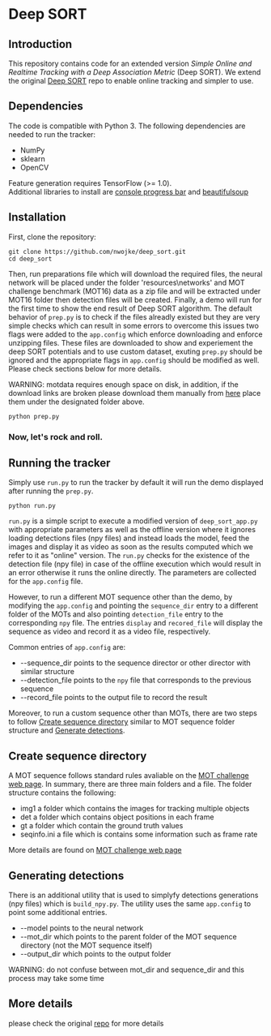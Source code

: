 # Deep SORT

## Introduction

This repository contains code for an extended version *Simple Online and Realtime Tracking with a Deep Association Metric* (Deep SORT).
We extend the original [Deep SORT](https://github.com/nwojke/deep_sort) repo to enable online tracking and simpler to use.

## Dependencies

The code is compatible with Python 3. The following dependencies are
needed to run the tracker:

* NumPy
* sklearn
* OpenCV

Feature generation requires TensorFlow (>= 1.0).  
Additional libraries to install are [console progress bar](https://pypi.org/project/console-progressbar/) and [beautifulsoup](https://pypi.org/project/beautifulsoup4/)

## Installation

First, clone the repository:
```
git clone https://github.com/nwojke/deep_sort.git
cd deep_sort
```

Then, run preparations file which will download the required files, the neural network will be placed under the folder 'resources\networks\' and MOT challenge benchmark (MOT16) data as a zip file and will be extracted under MOT16 folder then detection files will be created. Finally, a demo will run for the first time to show the end result of Deep SORT algorithm. The default behavior of ```prep.py``` is to check if the files alreadly existed but they are very simple checks which can result in some errors to overcome this issues two flags were added to the ```app.config``` which enforce downloading and enforce unzipping files. These files are downloaded to show and experiement the deep SORT potentials and to use custom dataset, exuting ```prep.py``` should be ignored and the appropriate flags in ```app.config``` should be modified as well. Please check sections below for more details.

WARNING: motdata requires enough space on disk, in addition, if the download links are broken please download them manually from [here](https://drive.google.com/open?id=18fKzfqnqhqW3s9zwsCbnVJ5XF2JFeqMp) place them under the designated folder above.
``` 
python prep.py 
```

### Now, let's rock and roll.

## Running the tracker
Simply use ```run.py``` to run the tracker by default it will run the demo displayed after running the ```prep.py```. 
```
python run.py
```

```run.py``` is a simple script to execute a modified version of ```deep_sort_app.py``` with appropriate parameters as well as the offline version where it ignores loading detections files (npy files) and instead loads the model, feed the images and display it as video as soon as the results computed which we refer to it as "online" version.  The ```run.py``` checks for the existence of the detection file (npy file) in case of the offline execution which would result in an error otherwise it runs the online directly. The parameters are collected for the ```app.config``` file.

However, to run a different MOT sequence other than the demo, by modifying the ```app.config``` and pointing the ```sequence_dir``` entry to a different folder of the MOTs and also pointing ```detection_file``` entry to the corresponding ```npy``` file. The entries ```display``` and ```recored_file``` will display the sequence as video and record it as a video file, respectively. 

Common entries of ```app.config``` are: 

  - --sequence_dir points to the sequence director or other director with similar structure
  - --detection_file points to the ```npy``` file that corresponds to the previous sequence 
  - --record_file points to the output file to record the result

Moreover, to run a custom sequence other than MOTs, there are two steps to follow [Create sequence directory](#Create-sequence-directory) similar to MOT sequence folder structure and [Generate detections](#Generating-detections). 

## Create sequence directory

A MOT sequence follows standard rules avaliable on the [MOT challenge web page](https://motchallenge.net). In summary, there are three main folders and a file. 
The folder structure contains the following:

  - img1 a folder which contains the images for tracking multiple objects
  - det a folder which contains object positions in each frame
  - gt a folder which contain the ground truth values
  - seqinfo.ini a file which is contains some information such as frame rate

More details are found on [MOT challenge web page](https://motchallenge.net)


## Generating detections

There is an additional utility that is used to simplyfy detections generations (npy files) which is ```build_npy.py```. The utility uses the same ```app.config``` to point some additional entries. 

  - --model points to the neural network
  - --mot_dir which points to the parent folder of the MOT sequence directory (not the MOT sequence itself) 
  - --output_dir which points to the output folder

WARNING: do not confuse between mot_dir and sequence_dir and this process may take some time


## More details

please check the original [repo](https://github.com/nwojke/deep_sort) for more details